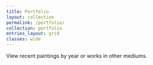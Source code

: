 ```yaml
---
title: Portfolio
layout: collection
permalink: /portfolio/
collection: portfolio
entries_layout: grid
classes: wide
---
```

View recent paintings by year or works in other mediums.
